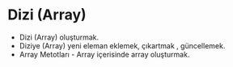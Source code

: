# Dizi (Array)

- Dizi (Array) oluşturmak.
- Diziye (Array) yeni eleman eklemek, çıkartmak , güncellemek.
- Array Metotları - Array içerisinde array oluşturmak.
